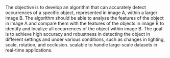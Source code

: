 The objective is to develop an algorithm that can accurately detect occurrences 
of a specific object, represented in image A, within a larger image B. The 
algorithm should be able to analyse the features of the object in image A and 
compare them with the features of the objects in image B to identify and 
localize all occurrences of the object within image B. The goal is to achieve 
high accuracy and robustness in detecting the object in different settings and 
under various conditions, such as changes in lighting, scale, rotation, and 
occlusion. scalable to handle large-scale datasets in real-time applications.

